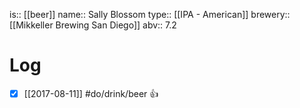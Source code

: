 is:: [[beer]]
name:: Sally Blossom
type:: [[IPA - American]]
brewery:: [[Mikkeller Brewing San Diego]]
abv:: 7.2

# Log
- [x] [[2017-08-11]] #do/drink/beer 👍
